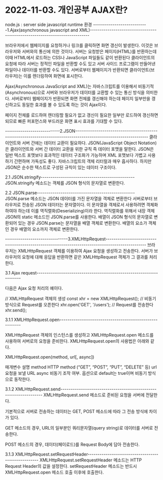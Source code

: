 # 2022-11-03. 개인공부 AJAX란? #
node.js : server side javascript runtime 환경
----------------------------1.Ajax(asynchronous javascript and XML)-----------------------------------------------------------------------------

브라우저에서 웹페이지를 요청하거나 링크를 클릭하면 화면 갱신이 발생한다. 이것은 브라우저와 서버와의 통신에 의한 것이다.
서버는 요청받은 페이지(HTML)를 반환하는데 이때 HTML에서 로드하는 CSS나 JavaScript 파일들도 같이 반환된다
클라이언트의 요청에 따라 서버는 정적인 파일을 반환할 수도 있고 서버 사이드 프로그램이 만들어낸 파일이나 데이터를 반환할 수도 있다. 
서버로부터 웹페이지가 반환되면 클라이언트(브라우저)는 이를 렌더링하여 화면에 표시한다.

Ajax(Asynchronous JavaScript and XML)는 자바스크립트를 이용해서 비동기적(Asynchronous)으로 서버와 브라우저가 데이터를 교환할 수 있는 통신 방식을 의미한다.
서버로부터 웹페이지가 반환되면 화면 전체를 갱신해야 하는데 페이지 일부만을 갱신하고도 동일한 효과를 볼 수 있도록 하는 것이 Ajax이다.

페이지 전체를 로드하여 렌더링할 필요가 없고 갱신이 필요한 일부만 로드하여 갱신하면 되므로 빠른 퍼포먼스와 부드러운 화면 표시 효과를 기대할 수 있다.


----------------------------2.JSON-------------------------------------------------------------------------------------------------------------------
클라이언트와 서버 간에는 데이터 교환이 필요하다. JSON(JavaScript Object Notation)은 클라이언트와 서버 간 데이터 교환을 위한 규칙 즉 데이터 포맷을 말한다.
JSON은 일반 텍스트 포맷보다 효과적인 데이터 구조화가 가능하며 XML 포맷보다 가볍고 사용하기 간편하며 가독성도 좋다.
자바스크립트의 객체 리터럴과 매우 흡사하다. 하지만 JSON은 순수한 텍스트로 구성된 규칙이 있는 데이터 구조이다.

2.1 JSON.stringify------------------------------------------------
JSON.stringify 메소드는 객체를 JSON 형식의 문자열로 변환한다.

2.2 JSON.parse--------------------------------------------------
JSON.parse 메소드는 JSON 데이터를 가진 문자열을 객체로 변환한다
서버로부터 브라우저로 전송된 JSON 데이터는 문자열이다. 이 문자열을 객체로서 사용하려면 객체화하여야 하는데 이를 역직렬화(Deserializing)이라 한다. 
역직렬화를 위해서 내장 객체 JSON의 static 메소드인 JSON.parse를 사용한다.
배열이 JSON 형식의 문자열로 변환되어 있는 경우 JSON.parse는 문자열을 배열 객체로 변환한다. 배열의 요소가 객체인 경우 배열의 요소까지 객체로 변환한다.

--------------------------------3.XMLHttpRequest--------------------------------------------------------------------------------------------------
브라우저는 XMLHttpRequest 객체를 이용하여 Ajax 요청을 생성하고 전송한다. 서버가 브라우저의 요청에 대해 응답을 반환하면 같은 XMLHttpRequest 객체가 그 결과를 처리한다.

3.1 Ajax request----------------------------------------------------------------------

다음은 Ajax 요청 처리의 예이다.

// XMLHttpRequest 객체의 생성
const xhr = new XMLHttpRequest();
// 비동기 방식으로 Request를 오픈한다
xhr.open('GET', '/users');
// Request를 전송한다
xhr.send();

3.1.1 XMLHttpRequest.open----------------------------------------------------------

XMLHttpRequest 객체의 인스턴스를 생성하고 XMLHttpRequest.open 메소드를 사용하여 서버로의 요청을 준비한다. XMLHttpRequest.open의 사용법은 아래와 같다.

XMLHttpRequest.open(method, url[, async])

매개변수	설명
method	HTTP method (“GET”, “POST”, “PUT”, “DELETE” 등)
url	요청을 보낼 URL
async	비동기 조작 여부. 옵션으로 default는 true이며 비동기 방식으로 동작한다.


3.1.2 XMLHttpRequest.send--------------------------------------------------------------------
XMLHttpRequest.send 메소드로 준비된 요청을 서버에 전달한다.

기본적으로 서버로 전송하는 데이터는 GET, POST 메소드에 따라 그 전송 방식에 차이가 있다.

GET 메소드의 경우, URL의 일부분인 쿼리문자열(query string)로 데이터를 서버로 전송한다.

POST 메소드의 경우, 데이터(페이로드)를 Request Body에 담아 전송한다.


3.1.3 XMLHttpRequest.setRequestHeader-----------------------------------------------------
XMLHttpRequest.setRequestHeader 메소드는 HTTP Request Header의 값을 설정한다. 
setRequestHeader 메소드는 반드시 XMLHttpRequest.open 메소드 호출 이후에 호출한다.





























